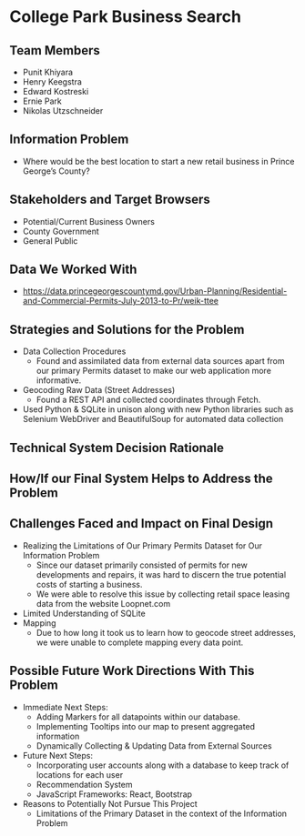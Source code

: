 # **College Park Business Search**

## Team Members
* Punit Khiyara
* Henry Keegstra
* Edward Kostreski
* Ernie Park
* Nikolas Utzschneider

## Information Problem
* Where would be the best location to start a new retail business in Prince George’s County?

## Stakeholders and Target Browsers
* Potential/Current Business Owners
* County Government
* General Public

## Data We Worked With
* https://data.princegeorgescountymd.gov/Urban-Planning/Residential-and-Commercial-Permits-July-2013-to-Pr/weik-ttee

## Strategies and Solutions for the Problem
* Data Collection Procedures
    * Found and assimilated data from external data sources apart from our primary Permits dataset to make our web application more informative.
* Geocoding Raw Data (Street Addresses)
    * Found a REST API and collected coordinates through Fetch.
* Used Python & SQLite in unison along with new Python libraries such as Selenium WebDriver and BeautifulSoup for automated data collection 

## Technical System Decision Rationale

## How/If our Final System Helps to Address the Problem

## Challenges Faced and Impact on Final Design
* Realizing the Limitations of Our Primary Permits Dataset for Our Information Problem
    * Since our dataset primarily consisted of permits for new developments and repairs, it was hard to discern the true potential costs of starting a business.
    * We were able to resolve this issue by collecting retail space leasing data from the website Loopnet.com
* Limited Understanding of SQLite
* Mapping
    * Due to how long it took us to learn how to geocode street addresses, we were unable to complete mapping every data point.

## Possible Future Work Directions With This Problem
* Immediate Next Steps:
    * Adding Markers for all datapoints within our database.
    *  Implementing Tooltips into our map to present aggregated information
    * Dynamically Collecting & Updating Data from External Sources
* Future Next Steps:
    * Incorporating user accounts along with a database to keep track of locations for each user
    * Recommendation System
    * JavaScript Frameworks: React, Bootstrap
* Reasons to Potentially Not Pursue This Project
    * Limitations of the Primary Dataset in the context of the Information Problem

